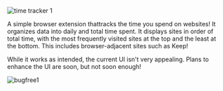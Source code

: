 ![time tracker 1](https://github.com/user-attachments/assets/ab89a287-aadf-400a-9b3f-9a4022e3c25e)

A simple browser extension thattracks the time you spend on websites! It organizes data into daily and total time spent. It displays sites in order of total time, with the most frequently visited sites at the top and the least at the bottom. This includes browser-adjacent sites such as Keep! 

While it works as intended, the current UI isn't very appealing. Plans to enhance the UI are soon, but not soon enough!

![bugfree1](https://github.com/user-attachments/assets/219a08b0-58ef-40bd-abc5-5f5ae1a22242)
